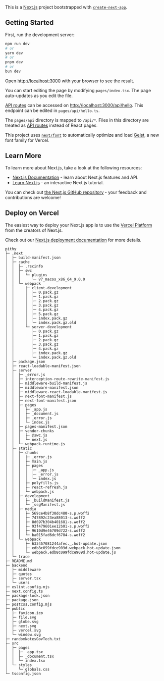This is a [Next.js](https://nextjs.org) project bootstrapped with [`create-next-app`](https://nextjs.org/docs/pages/api-reference/create-next-app).

## Getting Started

First, run the development server:

```bash
npm run dev
# or
yarn dev
# or
pnpm dev
# or
bun dev
```

Open [http://localhost:3000](http://localhost:3000) with your browser to see the result.

You can start editing the page by modifying `pages/index.tsx`. The page auto-updates as you edit the file.

[API routes](https://nextjs.org/docs/pages/building-your-application/routing/api-routes) can be accessed on [http://localhost:3000/api/hello](http://localhost:3000/api/hello). This endpoint can be edited in `pages/api/hello.ts`.

The `pages/api` directory is mapped to `/api/*`. Files in this directory are treated as [API routes](https://nextjs.org/docs/pages/building-your-application/routing/api-routes) instead of React pages.

This project uses [`next/font`](https://nextjs.org/docs/pages/building-your-application/optimizing/fonts) to automatically optimize and load [Geist](https://vercel.com/font), a new font family for Vercel.

## Learn More

To learn more about Next.js, take a look at the following resources:

- [Next.js Documentation](https://nextjs.org/docs) - learn about Next.js features and API.
- [Learn Next.js](https://nextjs.org/learn-pages-router) - an interactive Next.js tutorial.

You can check out [the Next.js GitHub repository](https://github.com/vercel/next.js) - your feedback and contributions are welcome!

## Deploy on Vercel

The easiest way to deploy your Next.js app is to use the [Vercel Platform](https://vercel.com/new?utm_medium=default-template&filter=next.js&utm_source=create-next-app&utm_campaign=create-next-app-readme) from the creators of Next.js.

Check out our [Next.js deployment documentation](https://nextjs.org/docs/pages/building-your-application/deploying) for more details.


```
pithy
├─ .next
│  ├─ build-manifest.json
│  ├─ cache
│  │  ├─ .rscinfo
│  │  ├─ swc
│  │  │  └─ plugins
│  │  │     └─ v7_macos_x86_64_9.0.0
│  │  └─ webpack
│  │     ├─ client-development
│  │     │  ├─ 0.pack.gz
│  │     │  ├─ 1.pack.gz
│  │     │  ├─ 2.pack.gz
│  │     │  ├─ 3.pack.gz
│  │     │  ├─ 4.pack.gz
│  │     │  ├─ 5.pack.gz
│  │     │  ├─ index.pack.gz
│  │     │  └─ index.pack.gz.old
│  │     └─ server-development
│  │        ├─ 0.pack.gz
│  │        ├─ 1.pack.gz
│  │        ├─ 2.pack.gz
│  │        ├─ 3.pack.gz
│  │        ├─ 4.pack.gz
│  │        ├─ index.pack.gz
│  │        └─ index.pack.gz.old
│  ├─ package.json
│  ├─ react-loadable-manifest.json
│  ├─ server
│  │  ├─ _error.js
│  │  ├─ interception-route-rewrite-manifest.js
│  │  ├─ middleware-build-manifest.js
│  │  ├─ middleware-manifest.json
│  │  ├─ middleware-react-loadable-manifest.js
│  │  ├─ next-font-manifest.js
│  │  ├─ next-font-manifest.json
│  │  ├─ pages
│  │  │  ├─ _app.js
│  │  │  ├─ _document.js
│  │  │  ├─ _error.js
│  │  │  └─ index.js
│  │  ├─ pages-manifest.json
│  │  ├─ vendor-chunks
│  │  │  ├─ @swc.js
│  │  │  └─ next.js
│  │  └─ webpack-runtime.js
│  ├─ static
│  │  ├─ chunks
│  │  │  ├─ _error.js
│  │  │  ├─ main.js
│  │  │  ├─ pages
│  │  │  │  ├─ _app.js
│  │  │  │  ├─ _error.js
│  │  │  │  └─ index.js
│  │  │  ├─ polyfills.js
│  │  │  ├─ react-refresh.js
│  │  │  └─ webpack.js
│  │  ├─ development
│  │  │  ├─ _buildManifest.js
│  │  │  └─ _ssgManifest.js
│  │  ├─ media
│  │  │  ├─ 569ce4b8f30dc480-s.p.woff2
│  │  │  ├─ 747892c23ea88013-s.woff2
│  │  │  ├─ 8d697b304b401681-s.woff2
│  │  │  ├─ 93f479601ee12b01-s.p.woff2
│  │  │  ├─ 9610d9e46709d722-s.woff2
│  │  │  └─ ba015fad6dcf6784-s.woff2
│  │  └─ webpack
│  │     ├─ 633457081244afec._.hot-update.json
│  │     ├─ edb8c099fdce909d.webpack.hot-update.json
│  │     └─ webpack.edb8c099fdce909d.hot-update.js
│  └─ trace
├─ README.md
├─ backend
│  ├─ middleware
│  ├─ quotes
│  ├─ server.tsx
│  └─ users
├─ eslint.config.mjs
├─ next.config.ts
├─ package-lock.json
├─ package.json
├─ postcss.config.mjs
├─ public
│  ├─ favicon.ico
│  ├─ file.svg
│  ├─ globe.svg
│  ├─ next.svg
│  ├─ vercel.svg
│  └─ window.svg
├─ randomNotesGovTech.txt
├─ src
│  ├─ pages
│  │  ├─ _app.tsx
│  │  ├─ _document.tsx
│  │  └─ index.tsx
│  └─ styles
│     └─ globals.css
└─ tsconfig.json

```